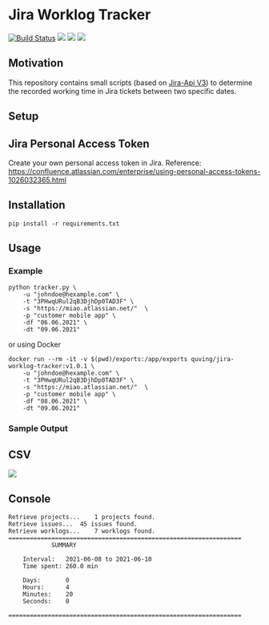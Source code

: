 # Jira Worklog Tracker

[![Build Status](https://drone.quving.com/api/badges/Quving/jira-worklog-tracker/status.svg)](https://drone.quving.com/Quving/jira-worklog-tracker)
![](https://img.shields.io/github/languages/top/Quving/jira-worklog-tracker)
![](https://img.shields.io/github/v/tag/Quving/jira-worklog-tracker)
![](https://img.shields.io/github/issues/Quving/jira-worklog-tracker)

## Motivation
This repository contains small scripts (based on [Jira-Api V3](https://developer.atlassian.com/cloud/jira/platform/rest/v3/intro/)) to determine the recorded working time in Jira tickets between two specific dates.

## Setup

## Jira Personal Access Token
Create your own personal access token in Jira.
Reference: https://confluence.atlassian.com/enterprise/using-personal-access-tokens-1026032365.html


## Installation
```
pip install -r requirements.txt
```

## Usage

### Example
```
python tracker.py \
    -u "johndoe@hexample.com" \
    -t "3PHwqURul2qB3DjhDp0TAD3F" \
    -s "https://miao.atlassian.net/"  \
    -p "customer mobile app" \
    -df "06.06.2021" \
    -dt "09.06.2021"
```

or using Docker


```
docker run --rm -it -v $(pwd)/exports:/app/exports quving/jira-worklog-tracker:v1.0.1 \
    -u "johndoe@hexample.com" \
    -t "3PHwqURul2qB3DjhDp0TAD3F" \
    -s "https://miao.atlassian.net/"  \
    -p "customer mobile app" \
    -df "08.06.2021" \
    -dt "09.06.2021"
```

### Sample Output
## CSV
![](https://i.imgur.com/haq0KsG.png)

## Console
```
Retrieve projects...	1 projects found.
Retrieve issues...	45 issues found.
Retrieve worklogs...	7 worklogs found.
=================================================================
			SUMMARY

	Interval:	2021-06-08 to 2021-06-10
	Time spent:	260.0 min

	Days:   	0
	Hours:  	4
	Minutes:	20
	Seconds:	0

=================================================================
```

